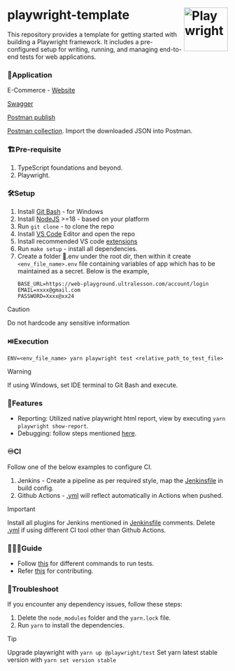 # playwright-template <img align="right" src="https://playwright.dev/img/playwright-logo.svg" width="auto" height="100" title='Playwright'/>

This repository provides a template for getting started with building a Playwright framework. It includes a pre-configured setup for writing, running, and managing end-to-end tests for web applications.

### 🧩Application
E-Commerce - [Website](https://web-playground.ultralesson.com)

[Swagger](https://www.apicademy.dev/docs/)

[Postman publish](https://documenter.getpostman.com/view/31125524/2s9YXmWKgB)

[Postman collection](https://www.apicademy.dev/postman-collection-download). Import the downloaded JSON into Postman.

### 🏗️Pre-requisite
1. TypeScript foundations and beyond.
2. Playwright.

### 🛠️Setup
1. Install [Git Bash](https://git-scm.com/downloads) - for Windows
2. Install [NodeJS](https://nodejs.org/en) >=18 - based on your platform
3. Run `git clone` - to clone the repo
4. Install [VS Code](https://code.visualstudio.com/) Editor and open the repo
5. Install recommended VS code [extensions](.vscode/extensions.json)
6. Run `make setup` - install all dependencies.
7. Create a folder 📁.env under the root dir, then within it create `<env_file_name>.env` file containing variables of app which has to be maintained as a secret. Below is the example,
   ```env
   BASE_URL=https://web-playground.ultralesson.com/account/login
   EMAIL=xxxx@gmail.com
   PASSWORD=Xxxx@xx24
   ```
> [!CAUTION]
> Do not hardcode any sensitive information

### ⏯️Execution
`ENV=<env_file_name> yarn playwright test <relative_path_to_test_file>`
> [!WARNING]
> If using Windows, set IDE terminal to Git Bash and execute.

### 🧬Features
* Reporting: Utilized native playwright html report, view by executing `yarn playwright show-report`.
* Debugging: follow steps mentioned [here](CONTRIBUTING.md).

### ♾️CI
Follow one of the below examples to configure CI.
1. Jenkins - Create a pipeline as per required style, map the [Jenkinsfile](Jenkinsfile) in build config.
2. Github Actions - [.yml](.github/workflows/feature.yml) will reflect automatically in Actions when pushed.
> [!IMPORTANT]
> Install all plugins for Jenkins mentioned in [Jenkinsfile](Jenkinsfile) comments.
> Delete [.yml](.github/workflows/feature.yml) if using different CI tool other than Github Actions.

### 🧑🏻‍🦯Guide
* Follow [this](COMMANDS.md) for different commands to run tests.
* Refer [this](CONTRIBUTING.md) for contributing.

### 🔨Troubleshoot
If you encounter any dependency issues, follow these steps:
1. Delete the `node_modules` folder and the `yarn.lock` file.
2. Run `yarn` to install the dependencies.
> [!TIP]
> Upgrade playwright with `yarn up @playwright/test`
> Set yarn latest stable version with `yarn set version stable`
